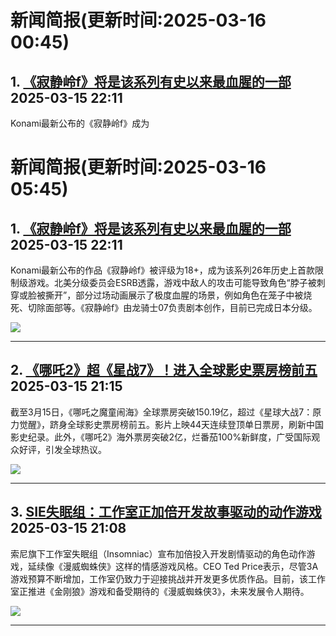 # 新闻简报(更新时间:2025-03-16 00:45)

## 1. [《寂静岭f》将是该系列有史以来最血腥的一部](https://www.3dmgame.com/news/202503/3916473.html)   2025-03-15 22:11

Konami最新公布的《寂静岭f》成为
# 新闻简报(更新时间:2025-03-16 05:45)

## 1. [《寂静岭f》将是该系列有史以来最血腥的一部](https://www.3dmgame.com/news/202503/3916473.html)   2025-03-15 22:11

Konami最新公布的作品《寂静岭f》被评级为18+，成为该系列26年历史上首款限制级游戏。北美分级委员会ESRB透露，游戏中敌人的攻击可能导致角色“脖子被刺穿或脸被撕开”，部分过场动画展示了极度血腥的场景，例如角色在笼子中被烧死、切除面部等。《寂静岭f》由龙骑士07负责剧本创作，目前已完成日本分级。

![](https://img.3dmgame.com/uploads/images/news/20250315/1742047829_832608.jpg)

---

## 2. [《哪吒2》超《星战7》！进入全球影史票房榜前五](https://www.3dmgame.com/news/202503/3916472.html)   2025-03-15 21:15

截至3月15日，《哪吒之魔童闹海》全球票房突破150.19亿，超过《星球大战7：原力觉醒》，跻身全球影史票房榜前五。影片上映44天连续登顶单日票房，刷新中国影史纪录。此外，《哪吒2》海外票房突破2亿，烂番茄100%新鲜度，广受国际观众好评，引发全球热议。

![](https://img.3dmgame.com/uploads/images/news/20250315/1742044396_738034.jpg)

---

## 3. [SIE失眠组：工作室正加倍开发故事驱动的动作游戏](https://www.3dmgame.com/news/202503/3916471.html)   2025-03-15 21:08

索尼旗下工作室失眠组（Insomniac）宣布加倍投入开发剧情驱动的角色动作游戏，延续像《漫威蜘蛛侠》这样的情感游戏风格。CEO Ted Price表示，尽管3A游戏预算不断增加，工作室仍致力于迎接挑战并开发更多优质作品。目前，该工作室正推进《金刚狼》游戏和备受期待的《漫威蜘蛛侠3》，未来发展令人期待。

![](https://img.3dmgame.com/uploads/images/news/20250315/1742043999_627737_jpg_r.jpg)

---